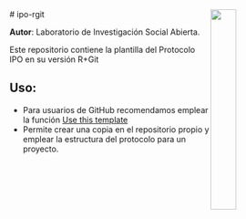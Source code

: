 
 <img src="https://deploy-preview-1--lisacoes.netlify.app/input/ipo-hex.png " alt=" " style="float: right;width: 30%;max-height: 100%" />
# ipo-rgit


**Autor**: Laboratorio de Investigación Social Abierta.

Este repositorio contiene la plantilla del Protocolo IPO en su versión R+Git

## Uso:

* Para usuarios de GitHub recomendamos emplear la función
<a class="btn btn-primary ml-2" href="https://github.com/jciturras/ipo-rgit/generate">Use this template</a>
* Permite crear una copia en el repositorio propio y emplear la estructura del protocolo para un proyecto.
